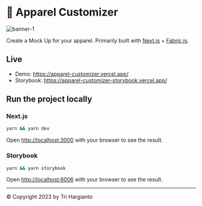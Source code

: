 # 🧦 Apparel Customizer

![banner-1](https://github.com/trihargianto/apparel-customizer/assets/18502234/9e2a4738-e3e5-4cd0-8841-5c5333269678)


Create a Mock Up for your apparel. Primarily built with [Next.js](https://nextjs.org/) + [Fabric.js](http://fabricjs.com/).

## Live

- Demo: https://apparel-customizer.vercel.app/
- Storybook: https://apparel-customizer-storybook.vercel.app/

## Run the project locally

### Next.js

```bash
yarn && yarn dev
```

Open [http://localhost:3000](http://localhost:3000) with your browser to see the result.

### Storybook 

```bash
yarn && yarn storybook
```

Open [http://localhost:6006](http://localhost:6006) with your browser to see the result.

---

© Copyright 2023 by Tri Hargianto
